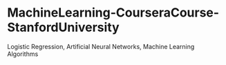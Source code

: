 # MachineLearning-CourseraCourse-StanfordUniversity
Logistic Regression, Artificial Neural Networks, Machine Learning Algorithms

